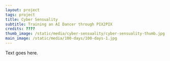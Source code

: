 ```yaml
---
layout: project
tags: project
title: Cyber Sensuality
subtitle: Training an AI Dancer through PIX2PIX
credits: ????
thumb_image: /static/media/cyber-sensuality/cyber-sensuality-thumb.jpg
main_image: /static/media/100-days/100-days-1.jpg
---
```


Text goes here.
